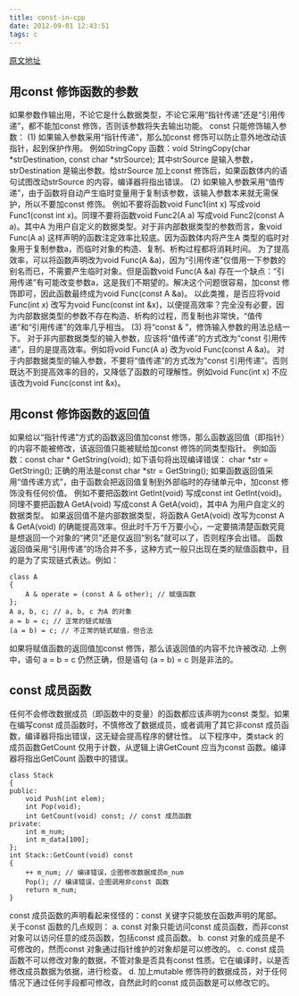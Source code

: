 ```yaml
---
title: const-in-cpp
date: 2012-09-01 12:43:51
tags: c
---
```

[原文地址](http://www.cnblogs.com/liangxiaxu/archive/2012/09/01/2666741.html)

## 用const 修饰函数的参数 
如果参数作输出用，不论它是什么数据类型，不论它采用“指针传递”还是“引用传递”，都不能加const 修饰，否则该参数将失去输出功能。 
const 只能修饰输入参数： 
(1) 如果输入参数采用“指针传递”，那么加const 修饰可以防止意外地改动该指针，起到保护作用。 
例如StringCopy 函数：void StringCopy(char *strDestination, const char *strSource); 
其中strSource 是输入参数，strDestination 是输出参数。给strSource 加上const 修饰后，如果函数体内的语句试图改动strSource 的内容，编译器将指出错误。 
(2) 如果输入参数采用“值传递”，由于函数将自动产生临时变量用于复制该参数，该输入参数本来就无需保护，所以不要加const 修饰。 
例如不要将函数void Func1(int x) 写成void Func1(const int x)。同理不要将函数void Func2(A a) 写成void Func2(const A a)。其中A 为用户自定义的数据类型。对于非内部数据类型的参数而言，象void Func(A a) 这样声明的函数注定效率比较底。因为函数体内将产生A 类型的临时对象用于复制参数a，而临时对象的构造、复制、析构过程都将消耗时间。 
为了提高效率，可以将函数声明改为void Func(A &a)，因为“引用传递”仅借用一下参数的别名而已，不需要产生临时对象。但是函数void Func(A &a) 存在一个缺点：“引用传递”有可能改变参数a，这是我们不期望的。解决这个问题很容易，加const 修饰即可，因此函数最终成为void Func(const A &a)。 
以此类推，是否应将void Func(int x) 改写为void Func(const int &x)，以便提高效率？完全没有必要，因为内部数据类型的参数不存在构造、析构的过程，而复制也非常快，“值传递”和“引用传递”的效率几乎相当。 
(3) 将“const & ”，修饰输入参数的用法总结一下。 
对于非内部数据类型的输入参数，应该将“值传递”的方式改为“const 引用传递”，目的是提高效率。例如将void Func(A a) 改为void Func(const A &a)。 
对于内部数据类型的输入参数，不要将“值传递”的方式改为“const 引用传递”。否则既达不到提高效率的目的，又降低了函数的可理解性。例如void Func(int x) 不应该改为void Func(const int &x)。 
## 用const 修饰函数的返回值 
如果给以“指针传递”方式的函数返回值加const 修饰，那么函数返回值（即指针）的内容不能被修改，该返回值只能被赋给加const 修饰的同类型指针。 
例如函数：const char * GetString(void); 
如下语句将出现编译错误： 
char *str = GetString(); 
正确的用法是const char *str = GetString(); 
如果函数返回值采用“值传递方式”，由于函数会把返回值复制到外部临时的存储单元中，加const 修饰没有任何价值。 
例如不要把函数int GetInt(void) 写成const int GetInt(void)。同理不要把函数A GetA(void) 写成const A GetA(void)，其中A 为用户自定义的数据类型。 
如果返回值不是内部数据类型，将函数A GetA(void) 改写为const A & GetA(void) 的确能提高效率。但此时千万千万要小心，一定要搞清楚函数究竟是想返回一个对象的“拷贝”还是仅返回“别名”就可以了，否则程序会出错。 
函数返回值采用“引用传递”的场合并不多，这种方式一般只出现在类的赋值函数中，目的是为了实现链式表达。例如：
```
class A
{
    A & operate = (const A & other); // 赋值函数
};
A a, b, c; // a, b, c 为A 的对象
a = b = c; // 正常的链式赋值
(a = b) = c; // 不正常的链式赋值，但合法
```
如果将赋值函数的返回值加const 修饰，那么该返回值的内容不允许被改动. 
上例中，语句 a = b = c 仍然正确，但是语句 (a = b) = c 则是非法的。 
## const 成员函数 
任何不会修改数据成员（即函数中的变量）的函数都应该声明为const 类型。如果在编写const 成员函数时，不慎修改了数据成员，或者调用了其它非const 成员函数，编译器将指出错误，这无疑会提高程序的健壮性。 
以下程序中，类stack 的成员函数GetCount 仅用于计数，从逻辑上讲GetCount 应当为const 函数。编译器将指出GetCount 函数中的错误。
```
class Stack
{
public:
    void Push(int elem);
    int Pop(void);
    int GetCount(void) const; // const 成员函数
private:
    int m_num;
    int m_data[100];
};
int Stack::GetCount(void) const
{
    ++ m_num; // 编译错误，企图修改数据成员m_num
    Pop(); // 编译错误，企图调用非const 函数
    return m_num;
}
```
const 成员函数的声明看起来怪怪的：const 关键字只能放在函数声明的尾部。 
关于const 函数的几点规则： 
a. const 对象只能访问const 成员函数，而非const 对象可以访问任意的成员函数，包括const 成员函数。 
b. const 对象的成员是不可修改的，然而const 对象通过指针维护的对象却是可以修改的。 
c. const 成员函数不可以修改对象的数据，不管对象是否具有const 性质。它在编译时，以是否修改成员数据为依据，进行检查。 
d. 加上mutable 修饰符的数据成员，对于任何情况下通过任何手段都可修改，自然此时的const 成员函数是可以修改它的。